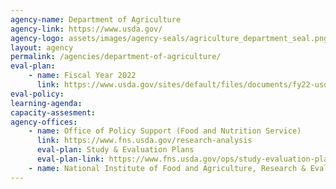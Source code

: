 ```yaml
---
agency-name: Department of Agriculture
agency-link: https://www.usda.gov/
agency-logo: assets/images/agency-seals/agriculture_department_seal.png
layout: agency
permalink: /agencies/department-of-agriculture/
eval-plan:
    - name: Fiscal Year 2022
      link: https://www.usda.gov/sites/default/files/documents/fy22-usda-evaluation-plan.pdf
eval-policy:
learning-agenda:
capacity-assesment:
agency-offices:
    - name: Office of Policy Support (Food and Nutrition Service)
      link: https://www.fns.usda.gov/research-analysis
      eval-plan: Study & Evaluation Plans
      eval-plan-link: https://www.fns.usda.gov/ops/study-evaluation-plans
    - name: National Institute of Food and Agriculture, Research & Evaluation
---
```

